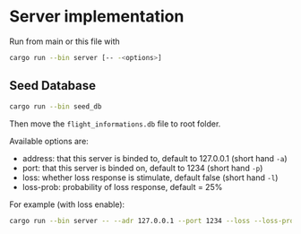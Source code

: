 # Server implementation

Run from main or this file with 
```bash
cargo run --bin server [-- -<options>]

```

## Seed Database 
```bash
cargo run --bin seed_db
```
Then move the `flight_informations.db` file to root folder.


Available options are:
+ address: that this server is binded to, default to 127.0.0.1 (short hand `-a`)
+ port: that this server is binded on, default to 1234 (short hand `-p`)
+ loss: whether loss response is stimulate, default false (short hand `-l`)
+ loss-prob: probability of loss response, default = 25%

For example (with loss enable):
```bash
cargo run --bin server -- --adr 127.0.0.1 --port 1234 --loss --loss-prob 0.25
```

